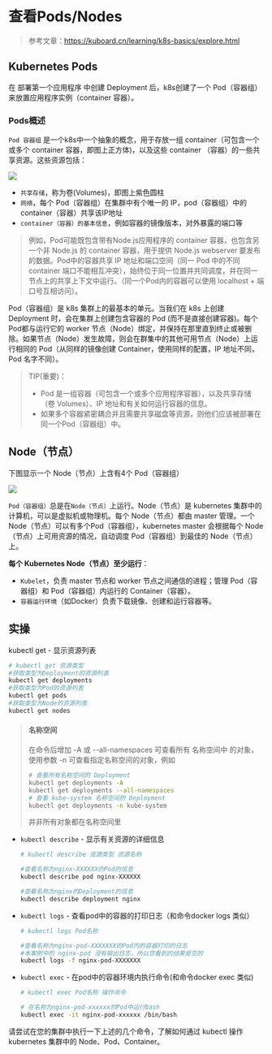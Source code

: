 # 查看Pods/Nodes
> 参考文章：https://kuboard.cn/learning/k8s-basics/explore.html

## Kubernetes Pods
在 部署第一个应用程序 中创建 Deployment 后，k8s创建了一个 Pod（容器组） 来放置应用程序实例（container 容器）。

### Pods概述
`Pod 容器组` 是一个k8s中一个抽象的概念，用于存放一组 container（可包含一个或多个 container 容器，即图上正方体)，以及这些 container （容器）的一些共享资源。这些资源包括：

![](https://my-note.oss-cn-beijing.aliyuncs.com/2019/12/pods-1.png)

- `共享存储`，称为卷(Volumes)，即图上紫色圆柱
- `网络`，每个 Pod（容器组）在集群中有个唯一的 IP，pod（容器组）中的 container（容器）共享该IP地址
- `container（容器）的基本信息`，例如容器的镜像版本，对外暴露的端口等

> 例如，Pod可能既包含带有Node.js应用程序的 container 容器，也包含另一个非 Node.js 的 container 容器，用于提供 Node.js webserver 要发布的数据。Pod中的容器共享 IP 地址和端口空间（同一 Pod 中的不同 container 端口不能相互冲突），始终位于同一位置并共同调度，并在同一节点上的共享上下文中运行。（同一个Pod内的容器可以使用 localhost + 端口号互相访问）。

Pod（容器组）是 k8s 集群上的最基本的单元。当我们在 k8s 上创建 Deployment 时，会在集群上创建包含容器的 Pod (而不是直接创建容器)。每个Pod都与运行它的 worker 节点（Node）绑定，并保持在那里直到终止或被删除。如果节点（Node）发生故障，则会在群集中的其他可用节点（Node）上运行相同的 Pod（从同样的镜像创建 Container，使用同样的配置，IP 地址不同，Pod 名字不同）。

> TIP(重要)：
> - Pod 是一组容器（可包含一个或多个应用程序容器），以及共享存储（卷 Volumes）、IP 地址和有关如何运行容器的信息。
> - 如果多个容器紧密耦合并且需要共享磁盘等资源，则他们应该被部署在同一个Pod（容器组）中。


## Node（节点）
下图显示一个 Node（节点）上含有4个 Pod（容器组）

![](https://my-note.oss-cn-beijing.aliyuncs.com/2019/12/node-1.png)

`Pod（容器组）`总是在`Node（节点）`上运行。Node（节点）是 kubernetes 集群中的计算机，可以是虚拟机或物理机。每个 Node（节点）都由 master 管理。一个 Node（节点）可以有多个Pod（容器组），kubernetes master 会根据每个 Node（节点）上可用资源的情况，自动调度 Pod（容器组）到最佳的 Node（节点）上。

**每个 Kubernetes Node（节点）至少运行**：

- `Kubelet`，负责 master 节点和 worker 节点之间通信的进程；管理 Pod（容器组）和 Pod（容器组）内运行的 Container（容器）。
- `容器运行环境`（如Docker）负责下载镜像、创建和运行容器等。

## 实操
kubectl get - 显示资源列表
```sh
# kubectl get 资源类型
#获取类型为Deployment的资源列表
kubectl get deployments
#获取类型为Pod的资源列表
kubectl get pods
#获取类型为Node的资源列表
kubectl get nodes
```
> #### 名称空间
> 在命令后增加 -A 或 --all-namespaces 可查看所有 名称空间中 的对象，使用参数 -n 可查看指定名称空间的对象，例如
> ```sh
> # 查看所有名称空间的 Deployment
> kubectl get deployments -A
> kubectl get deployments --all-namespaces
> # 查看 kube-system 名称空间的 Deployment
> kubectl get deployments -n kube-system
> ```
> 并非所有对象都在名称空间里

- `kubectl describe` - 显示有关资源的详细信息
  ```sh
  # kubectl describe 资源类型 资源名称

  #查看名称为nginx-XXXXXX的Pod的信息
  kubectl describe pod nginx-XXXXXX

  #查看名称为nginx的Deployment的信息
  kubectl describe deployment nginx
  ```
- `kubectl logs` - 查看pod中的容器的打印日志（和命令docker logs 类似）
  ```sh
  # kubectl logs Pod名称

  #查看名称为nginx-pod-XXXXXXX的Pod内的容器打印的日志
  #本案例中的 nginx-pod 没有输出日志，所以您看到的结果是空的
  kubectl logs -f nginx-pod-XXXXXXX
  ```
- `kubectl exec` - 在pod中的容器环境内执行命令(和命令docker exec 类似)
  ```sh
  # kubectl exec Pod名称 操作命令

  # 在名称为nginx-pod-xxxxxx的Pod中运行bash
  kubectl exec -it nginx-pod-xxxxxx /bin/bash
  ```
请尝试在您的集群中执行一下上述的几个命令，了解如何通过 kubectl 操作 kubernetes 集群中的 Node、Pod、Container。
